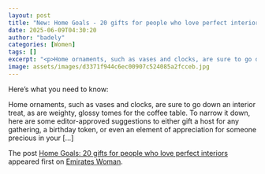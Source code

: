 ```yaml
---
layout: post
title: "New: Home Goals - 20 gifts for people who love perfect interiors"
date: 2025-06-09T04:30:20
author: "badely"
categories: [Women]
tags: []
excerpt: "<p>Home ornaments, such as vases and clocks, are sure to go down an interior treat, as are weighty, glossy tomes for the coffee table. To narrow it do"
image: assets/images/d3371f944c6ec00907c524085a2fcceb.jpg
---
```


Here’s what you need to know: <p>Home ornaments, such as vases and clocks, are sure to go down an interior treat, as are weighty, glossy tomes for the coffee table. To narrow it down, here are some editor-approved suggestions to either gift a host for any gathering, a birthday token, or even an element of appreciation for someone precious in your [&#8230;]</p>
<p>The post <a href="https://emirateswoman.com/home-goals-20-gifts-for-people-who-love-perfect-interiors/" rel="nofollow">Home Goals: 20 gifts for people who love perfect interiors</a> appeared first on <a href="https://emirateswoman.com" rel="nofollow">Emirates Woman</a>.</p>

